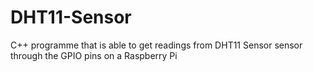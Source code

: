 # DHT11-Sensor
C++ programme that is able to get readings from DHT11 Sensor sensor through the GPIO pins on a Raspberry Pi

